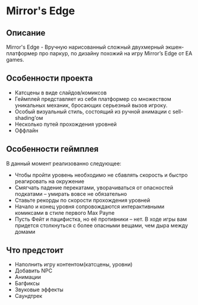 Mirror's Edge
==============

Описание
---------
Mirror's Edge - Вручную нарисованный сложный двухмерный экшен-платформер про паркур, по дизайну похожий на игру Mirror’s Edge от EA games. 

Особенности проекта
-----------
* Катсцены в виде слайдов/комиксов
* Геймплей представляет из себя платформер со множеством уникальных механик, бросающих серьезный вызов игроку.
* Особый визуальный стиль, состоящий из ручной анимации с sell-shading’ом
* Несколько путей прохождения уровней
* Оффлайн

Особенности геймплея
-----------
В данный момент реализованно следующее:

* Чтобы пройти уровень необходимо не сбавлять скорость и быстро реагировать на окружение
* Смягчать падение перекатами, уворачиваться от опасностей подкатами – умирать вовсе не обязательно
* Ставьте рекорды по скорости прохождения уровней
* Начало и конец уровня сопровождаются интерактивными комиксами в стиле первого Max Payne
* Пусть Фейт и пацифистка, но её противники – нет. В ходе игры вам придется столкнуться с более опасными вещами, чем дыра между домами

Что предстоит
-------------
* Наполнить игру контентом(катсцены, уровни)
* Добавить NPC
* Анимации
* Багфиксы
* Звуковые эффекты
* Саундтрек
